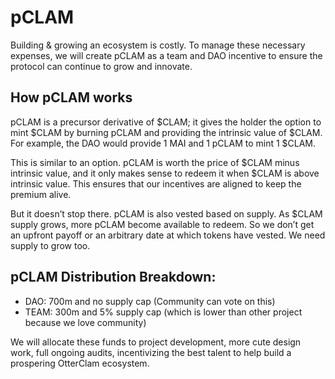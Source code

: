 # pCLAM

Building & growing an ecosystem is costly. To manage these necessary expenses, we will create pCLAM as a team and DAO incentive to ensure the protocol can continue to grow and innovate.

## How pCLAM works

pCLAM is a precursor derivative of $CLAM; it gives the holder the option to mint $CLAM by burning pCLAM and providing the intrinsic value of $CLAM. For example, the DAO would provide 1 MAI and 1 pCLAM to mint 1 $CLAM.

This is similar to an option. pCLAM is worth the price of $CLAM minus intrinsic value, and it only makes sense to redeem it when $CLAM is above intrinsic value. This ensures that our incentives are aligned to keep the premium alive.

But it doesn’t stop there. pCLAM is also vested based on supply. As $CLAM supply grows, more pCLAM become available to redeem. So we don’t get an upfront payoff or an arbitrary date at which tokens have vested. We need supply to grow too.

## pCLAM Distribution Breakdown:

- DAO: 700m and no supply cap (Community can vote on this)
- TEAM: 300m and 5% supply cap (which is lower than other project because we love community)

We will allocate these funds to project development, more cute design work, full ongoing audits, incentivizing the best talent to help build a prospering OtterClam ecosystem.
